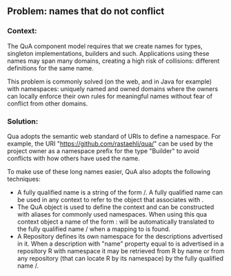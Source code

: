 ## Problem: names that do not conflict

### Context:
The QuA component model requires that we create names for types,
singleton implementations, builders and such.  Applications using these names 
may span many domains, creating a high risk of collisions: different definitions
for the same name.

This problem is commonly solved (on the web, and in Java for example) with namespaces:
uniquely named and owned domains where the owners can locally enforce their 
own rules for meaningful names without fear of conflict from other domains.

### Solution:
Qua adopts the semantic web standard of URIs to define a namespace.  For example,
the URI "https://github.com/rastaehli/qua/" can be used by the project owner
as a namespace prefix for the type "Builder" to avoid conflicts with how others
have used the name.

To make use of these long names easier, QuA also adopts the following techniques:
- A fully qualified name is a string of the form <namespace>/<name>.  A fully
qualified name can be used in any context to refer to the object that <namespace>
associates with <name>. 
- The QuA object is used to define the context and can be constructed with
aliases for commonly used namespaces.  When using this qua context object a
name of the form <alias>:<name> will be automatically translated to the fully 
qualified name <namespace>/<name> when a mapping <alias> to <namespace> is found.
- A Repository defines its own namespace for the descriptions advertised in it.
When a description with "name" property equal to <aName> is advertised in a 
repository R with namespace <rNamespace> it may be retrieved from R by name <aName>
or from any repository (that can locate R by its namespace) by the fully qualified
name <rNamespace>/<aName>.
